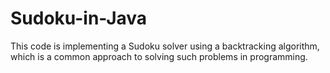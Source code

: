# Sudoku-in-Java
This code is implementing a Sudoku solver using a backtracking algorithm, which is a common approach to solving such problems in programming.
